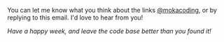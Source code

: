 
<!-- Footer start, empty line on top needed -->

You can let me know what you think about the links [@mokacoding](https://twitter.com/mokacoding), or by replying to this email. I'd love to hear from you!

_Have a happy week, and leave the code base better than you found it!_

<!-- Footer end -->
